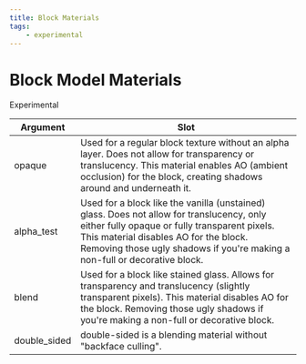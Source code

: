 ```yaml
---
title: Block Materials
tags:
    - experimental
---
```


# Block Model Materials

<Label color="yellow">Experimental</Label>

| Argument     | Slot                                                                                                                                                                                                                                                              |
| ------------ | ----------------------------------------------------------------------------------------------------------------------------------------------------------------------------------------------------------------------------------------------------------------- |
| opaque       | Used for a regular block texture without an alpha layer. Does not allow for transparency or translucency. This material enables AO (ambient occlusion) for the block, creating shadows around and underneath it.                                                  |
| alpha_test   | Used for a block like the vanilla (unstained) glass. Does not allow for translucency, only either fully opaque or fully transparent pixels. This material disables AO for the block. Removing those ugly shadows if you're making a non-full or decorative block. |
| blend        | Used for a block like stained glass. Allows for transparency and translucency (slightly transparent pixels). This material disables AO for the block. Removing those ugly shadows if you're making a non-full or decorative block.                                |
| double_sided | double-sided is a blending material without "backface culling".                                                                                                                                                                                                   |
